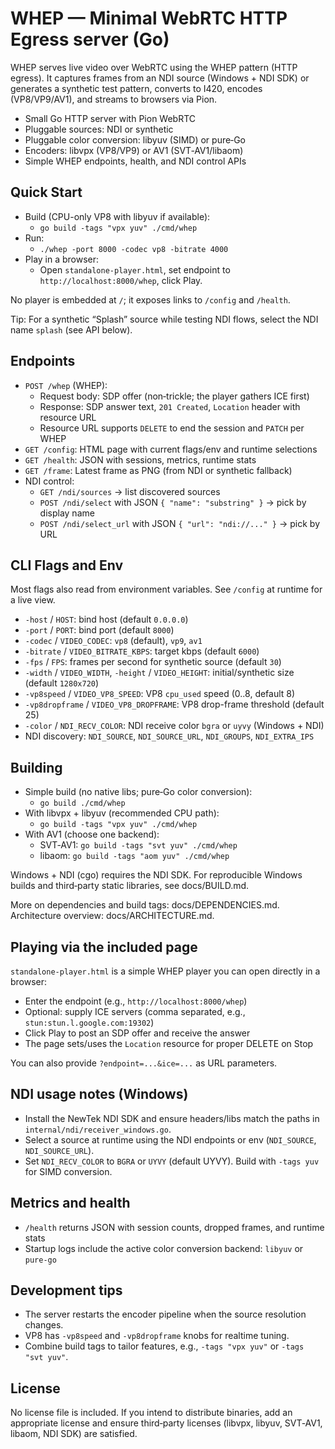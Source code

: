 # WHEP — Minimal WebRTC HTTP Egress server (Go)

WHEP serves live video over WebRTC using the WHEP pattern (HTTP egress). It captures frames from an NDI source (Windows + NDI SDK) or generates a synthetic test pattern, converts to I420, encodes (VP8/VP9/AV1), and streams to browsers via Pion.

- Small Go HTTP server with Pion WebRTC
- Pluggable sources: NDI or synthetic
- Pluggable color conversion: libyuv (SIMD) or pure‑Go
- Encoders: libvpx (VP8/VP9) or AV1 (SVT‑AV1/libaom)
- Simple WHEP endpoints, health, and NDI control APIs


## Quick Start

- Build (CPU-only VP8 with libyuv if available):
  - `go build -tags "vpx yuv" ./cmd/whep`
- Run:
  - `./whep -port 8000 -codec vp8 -bitrate 4000`
- Play in a browser:
  - Open `standalone-player.html`, set endpoint to `http://localhost:8000/whep`, click Play.

No player is embedded at `/`; it exposes links to `/config` and `/health`.

Tip: For a synthetic “Splash” source while testing NDI flows, select the NDI name `splash` (see API below).


## Endpoints

- `POST /whep` (WHEP):
  - Request body: SDP offer (non‑trickle; the player gathers ICE first)
  - Response: SDP answer text, `201 Created`, `Location` header with resource URL
  - Resource URL supports `DELETE` to end the session and `PATCH` per WHEP
- `GET /config`: HTML page with current flags/env and runtime selections
- `GET /health`: JSON with sessions, metrics, runtime stats
- `GET /frame`: Latest frame as PNG (from NDI or synthetic fallback)
- NDI control:
  - `GET /ndi/sources` → list discovered sources
  - `POST /ndi/select` with JSON `{ "name": "substring" }` → pick by display name
  - `POST /ndi/select_url` with JSON `{ "url": "ndi://..." }` → pick by URL


## CLI Flags and Env

Most flags also read from environment variables. See `/config` at runtime for a live view.

- `-host` / `HOST`: bind host (default `0.0.0.0`)
- `-port` / `PORT`: bind port (default `8000`)
- `-codec` / `VIDEO_CODEC`: `vp8` (default), `vp9`, `av1`
- `-bitrate` / `VIDEO_BITRATE_KBPS`: target kbps (default `6000`)
- `-fps` / `FPS`: frames per second for synthetic source (default `30`)
- `-width` / `VIDEO_WIDTH`, `-height` / `VIDEO_HEIGHT`: initial/synthetic size (default `1280x720`)
- `-vp8speed` / `VIDEO_VP8_SPEED`: VP8 `cpu_used` speed (0..8, default 8)
- `-vp8dropframe` / `VIDEO_VP8_DROPFRAME`: VP8 drop-frame threshold (default 25)
- `-color` / `NDI_RECV_COLOR`: NDI receive color `bgra` or `uyvy` (Windows + NDI)
- NDI discovery: `NDI_SOURCE`, `NDI_SOURCE_URL`, `NDI_GROUPS`, `NDI_EXTRA_IPS`


## Building

- Simple build (no native libs; pure‑Go color conversion):
  - `go build ./cmd/whep`
- With libvpx + libyuv (recommended CPU path):
  - `go build -tags "vpx yuv" ./cmd/whep`
- With AV1 (choose one backend):
  - SVT‑AV1: `go build -tags "svt yuv" ./cmd/whep`
  - libaom: `go build -tags "aom yuv" ./cmd/whep`

Windows + NDI (cgo) requires the NDI SDK. For reproducible Windows builds and third‑party static libraries, see docs/BUILD.md.

More on dependencies and build tags: docs/DEPENDENCIES.md. Architecture overview: docs/ARCHITECTURE.md.


## Playing via the included page

`standalone-player.html` is a simple WHEP player you can open directly in a browser:

- Enter the endpoint (e.g., `http://localhost:8000/whep`)
- Optional: supply ICE servers (comma separated, e.g., `stun:stun.l.google.com:19302`)
- Click Play to post an SDP offer and receive the answer
- The page sets/uses the `Location` resource for proper DELETE on Stop

You can also provide `?endpoint=...&ice=...` as URL parameters.


## NDI usage notes (Windows)

- Install the NewTek NDI SDK and ensure headers/libs match the paths in `internal/ndi/receiver_windows.go`.
- Select a source at runtime using the NDI endpoints or env (`NDI_SOURCE`, `NDI_SOURCE_URL`).
- Set `NDI_RECV_COLOR` to `BGRA` or `UYVY` (default UYVY). Build with `-tags yuv` for SIMD conversion.


## Metrics and health

- `/health` returns JSON with session counts, dropped frames, and runtime stats
- Startup logs include the active color conversion backend: `libyuv` or `pure-go`


## Development tips

- The server restarts the encoder pipeline when the source resolution changes.
- VP8 has `-vp8speed` and `-vp8dropframe` knobs for realtime tuning.
- Combine build tags to tailor features, e.g., `-tags "vpx yuv"` or `-tags "svt yuv"`.


## License

No license file is included. If you intend to distribute binaries, add an appropriate license and ensure third‑party licenses (libvpx, libyuv, SVT‑AV1, libaom, NDI SDK) are satisfied.

